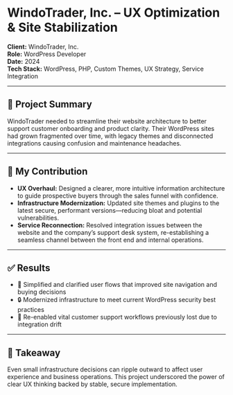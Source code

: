 # WindoTrader, Inc. – UX Optimization & Site Stabilization

**Client:** WindoTrader, Inc.  
**Role:** WordPress Developer  
**Date:** 2024  
**Tech Stack:** WordPress, PHP, Custom Themes, UX Strategy, Service Integration

---

## 🧭 Project Summary

WindoTrader needed to streamline their website architecture to better support customer onboarding and product clarity. Their WordPress sites had grown fragmented over time, with legacy themes and disconnected integrations causing confusion and maintenance headaches.

---

## 🔧 My Contribution

- **UX Overhaul:** Designed a clearer, more intuitive information architecture to guide prospective buyers through the sales funnel with confidence.
- **Infrastructure Modernization:** Updated site themes and plugins to the latest secure, performant versions—reducing bloat and potential vulnerabilities.
- **Service Reconnection:** Resolved integration issues between the website and the company’s support desk system, re-establishing a seamless channel between the front end and internal operations.

---

## ✅ Results

- 🧭 Simplified and clarified user flows that improved site navigation and buying decisions  
- 🔒 Modernized infrastructure to meet current WordPress security best practices  
- 🔁 Re-enabled vital customer support workflows previously lost due to integration drift  

---

## 💭 Takeaway

Even small infrastructure decisions can ripple outward to affect user experience and business operations. This project underscored the power of clear UX thinking backed by stable, secure implementation.
